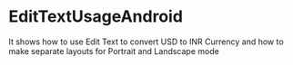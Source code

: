 # EditTextUsageAndroid
It shows how to use Edit Text to convert USD to INR Currency and how to make separate layouts for Portrait and Landscape mode
